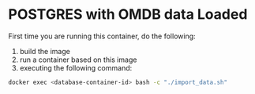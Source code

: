 # POSTGRES with OMDB data Loaded

First time you are running this container, do the following:
1. build the image
2. run a container based on this image
3. executing the following command:
```sh
docker exec <database-container-id> bash -c "./import_data.sh"
```